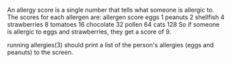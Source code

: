 An allergy score is a single number that tells what someone is allergic to. The scores for each allergen are:
allergen     score
eggs         1
peanuts      2
shellfish    4
strawberries 8
tomatoes     16
chocolate    32
pollen       64
cats         128
So if someone is allergic to eggs and strawberries, they get a score of 9.

 running allergies(3) should print a list of the person's allergies (eggs and peanuts) to the screen.

